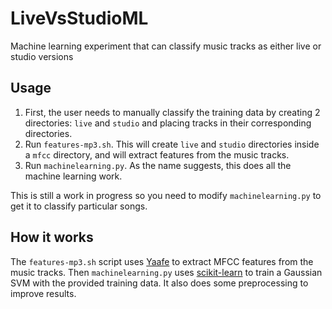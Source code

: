 # LiveVsStudioML
Machine learning experiment that can classify music tracks as either live or studio versions

Usage
----
1. First, the user needs to manually classify the training data by creating 2 directories: ``live`` and ``studio`` and placing tracks in their corresponding directories. 
2. Run ``features-mp3.sh``. This will create ``live`` and ``studio`` directories inside a ``mfcc`` directory, and will extract features from the music tracks.
3. Run ``machinelearning.py``. As the name suggests, this does all the machine learning work.

This is still a work in progress so you need to modify ``machinelearning.py`` to get it to classify particular songs.


How it works
----
The ``features-mp3.sh`` script uses [Yaafe](https://github.com/Yaafe/Yaafe) to extract MFCC features from the music tracks.
Then ``machinelearning.py`` uses [scikit-learn](scikit-learn.org) to train a Gaussian SVM with the provided training data. It also does some preprocessing to improve results.
